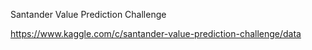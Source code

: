 Santander Value Prediction Challenge

https://www.kaggle.com/c/santander-value-prediction-challenge/data